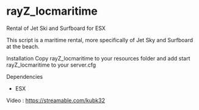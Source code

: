 # rayZ_locmaritime
Rental of Jet Ski and Surfboard for ESX

This script is a maritime rental, more specifically of Jet Sky and Surfboard at the beach.

Installation
Copy rayZ_locmaritime to your resources folder and add start rayZ_locmaritime to your server.cfg

Dependencies
- ESX

Video :
https://streamable.com/kubk32
